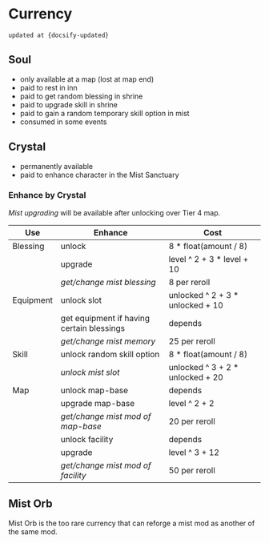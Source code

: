 # Currency

```
updated at {docsify-updated}
```

## Soul

- only available at a map (lost at map end)
- paid to rest in inn
- paid to get random blessing in shrine
- paid to upgrade skill in shrine
- paid to gain a random temporary skill option in mist
- consumed in some events

## Crystal

- permanently available
- paid to enhance character in the Mist Sanctuary

### Enhance by Crystal

_Mist_ _upgrading_ will be available after unlocking over Tier 4 map.

|Use|Enhance|Cost|
|---|---|---|
|Blessing|unlock|8 * float(amount / 8)|
||upgrade|level ^ 2 + 3 * level + 10|
||_get/change mist blessing_|8 per reroll|
|Equipment|unlock slot|unlocked ^ 2 + 3 * unlocked + 10|
||get equipment if having certain blessings|depends|
||_get/change mist memory_|25 per reroll|
|Skill|unlock random skill option|8 * float(amount / 8)|
||_unlock mist slot_|unlocked ^ 3 + 2 * unlocked + 20|
|Map|unlock map-base|depends|
||upgrade map-base|level ^ 2 + 2|
||_get/change mist mod of map-base_|20 per reroll|
||unlock facility|depends|
||upgrade|level ^ 3 + 12|
||_get/change mist mod of facility_|50 per reroll|

## Mist Orb

Mist Orb is the too rare currency that can reforge a mist mod as another of the same mod.
